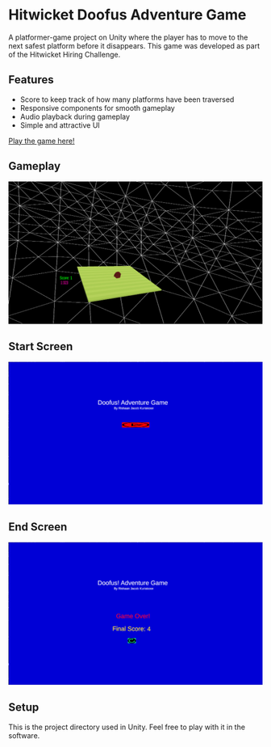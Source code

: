 # Hitwicket Doofus Adventure Game

A platformer-game project on Unity where the player has to move to the next safest platform before it disappears. This game was developed as part of the Hitwicket Hiring Challenge.

## Features
- Score to keep track of how many platforms have been traversed
- Responsive components for smooth gameplay
- Audio playback during gameplay
- Simple and attractive UI

[Play the game here!](https://rishn.github.io/HW-Test-D/)

## Gameplay
<p align="center">
  <img src="https://github.com/rishn/HW_2024_Test/blob/master/gameplay/game.png?raw=true" alt="Gameplay" />
</p>

## Start Screen
<p align="center">
  <img src="https://github.com/rishn/HW_2024_Test/blob/master/gameplay/start_screen.png?raw=true" alt="Start" />
</p>

## End Screen
<p align="center">
  <img src="https://github.com/rishn/HW_2024_Test/blob/master/gameplay/end_screen.png?raw=true" alt="End" />
</p>

## Setup
This is the project directory used in Unity. Feel free to play with it in the software.

